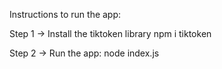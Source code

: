 Instructions to run the app:

Step 1 -> Install the tiktoken library
npm i tiktoken

Step 2 -> Run the app:
node index.js

